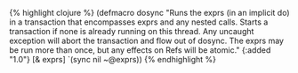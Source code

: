{% highlight clojure %}
(defmacro dosync
  "Runs the exprs (in an implicit do) in a transaction that encompasses
  exprs and any nested calls.  Starts a transaction if none is already
  running on this thread. Any uncaught exception will abort the
  transaction and flow out of dosync. The exprs may be run more than
  once, but any effects on Refs will be atomic."
  {:added "1.0"}
  [& exprs]
  `(sync nil ~@exprs))
{% endhighlight %}
